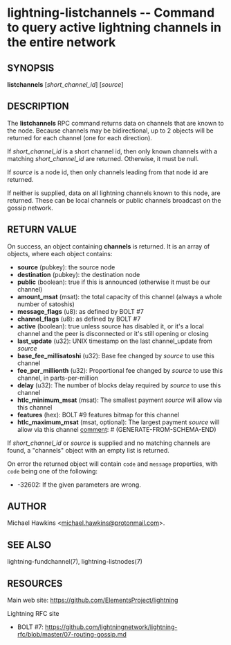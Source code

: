 lightning-listchannels -- Command to query active lightning channels in the entire network
==========================================================================================

SYNOPSIS
--------

**listchannels** \[*short\_channel\_id*\] \[*source*\]

DESCRIPTION
-----------

The **listchannels** RPC command returns data on channels that are known
to the node. Because channels may be bidirectional, up to 2 objects will
be returned for each channel (one for each direction).

If *short\_channel\_id* is a short channel id, then only known channels with a
matching *short\_channel\_id* are returned.  Otherwise, it must be null.

If *source* is a node id, then only channels leading from that node id
are returned.

If neither is supplied, data on all lightning channels known to this
node, are returned. These can be local channels or public channels
broadcast on the gossip network.

RETURN VALUE
------------

[comment]: # (GENERATE-FROM-SCHEMA-START)
On success, an object containing **channels** is returned.  It is an array of objects, where each object contains:
- **source** (pubkey): the source node
- **destination** (pubkey): the destination node
- **public** (boolean): true if this is announced (otherwise it must be our channel)
- **amount_msat** (msat): the total capacity of this channel (always a whole number of satoshis)
- **message_flags** (u8): as defined by BOLT #7
- **channel_flags** (u8): as defined by BOLT #7
- **active** (boolean): true unless source has disabled it, or it's a local channel and the peer is disconnected or it's still opening or closing
- **last_update** (u32): UNIX timestamp on the last channel_update from *source*
- **base_fee_millisatoshi** (u32): Base fee changed by *source* to use this channel
- **fee_per_millionth** (u32): Proportional fee changed by *source* to use this channel, in parts-per-million
- **delay** (u32): The number of blocks delay required by *source* to use this channel
- **htlc_minimum_msat** (msat): The smallest payment *source* will allow via this channel
- **features** (hex): BOLT #9 features bitmap for this channel
- **htlc_maximum_msat** (msat, optional): The largest payment *source* will allow via this channel
[comment]: # (GENERATE-FROM-SCHEMA-END)

If *short\_channel\_id* or *source* is supplied and no matching channels
are found, a "channels" object with an empty list is returned.

On error the returned object will contain `code` and `message` properties,
with `code` being one of the following:

- -32602: If the given parameters are wrong.

AUTHOR
------

Michael Hawkins <<michael.hawkins@protonmail.com>>.

SEE ALSO
--------

lightning-fundchannel(7), lightning-listnodes(7)

RESOURCES
---------

Main web site: <https://github.com/ElementsProject/lightning>

Lightning RFC site

-   BOLT \#7:
    <https://github.com/lightningnetwork/lightning-rfc/blob/master/07-routing-gossip.md>

[comment]: # ( SHA256STAMP:b24b9cef75bf6809a85ee5ff9b821ffad68d012dc58b514844675c63c469488e)
